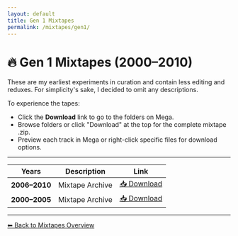 ```yaml
---
layout: default
title: Gen 1 Mixtapes
permalink: /mixtapes/gen1/
---
```


# 🔥 Gen 1 Mixtapes (2000–2010)

These are my earliest experiments in curation and contain less editing and reduxes. For simplicity's sake, I decided to omit any descriptions.

To experience the tapes:

- Click the **Download** link to go to the folders on Mega.
- Browse folders or click "Download" at the top for the complete mixtape .zip.
- Preview each track in Mega or right-click specific files for download options.

---

| Years | Description | Link |
|-------|-------------|------|
| **2006–2010** | Mixtape Archive | <a href="https://mega.nz/folder/Tkw2lZpR#k3s1iv9QHDFZoRXwitI-JA/folder/O0wFgBgL" target="_blank">📥 Download</a> |
| **2000–2005** | Mixtape Archive | <a href="https://mega.nz/folder/Tkw2lZpR#k3s1iv9QHDFZoRXwitI-JA/folder/3ogzxR6A" target="_blank">📥 Download</a> |

---

[⬅ Back to Mixtapes Overview](/mixtapes/)
